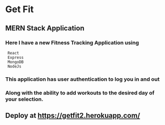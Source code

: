 # Get Fit

## MERN Stack Application

### Here I have a new Fitness Tracking Application using
     
     React
     Express
     MongoDB
     NodeJs

### This application has user authentication to log you in and out
### Along with the ability to add workouts to the desired day of your selection.

## Deploy at https://getfit2.herokuapp.com/